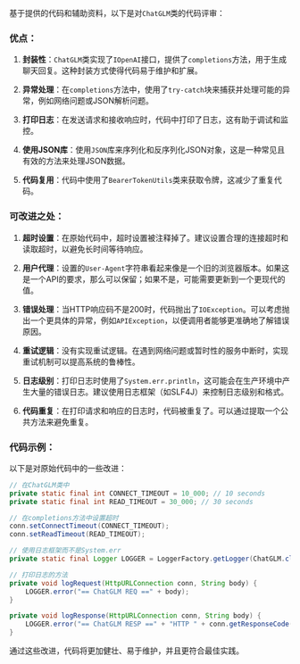 基于提供的代码和辅助资料，以下是对`ChatGLM`类的代码评审：

### 优点：

1. **封装性**：`ChatGLM`类实现了`IOpenAI`接口，提供了`completions`方法，用于生成聊天回复。这种封装方式使得代码易于维护和扩展。

2. **异常处理**：在`completions`方法中，使用了`try-catch`块来捕获并处理可能的异常，例如网络问题或JSON解析问题。

3. **打印日志**：在发送请求和接收响应时，代码中打印了日志，这有助于调试和监控。

4. **使用JSON库**：使用`JSON`库来序列化和反序列化JSON对象，这是一种常见且有效的方法来处理JSON数据。

5. **代码复用**：代码中使用了`BearerTokenUtils`类来获取令牌，这减少了重复代码。

### 可改进之处：

1. **超时设置**：在原始代码中，超时设置被注释掉了。建议设置合理的连接超时和读取超时，以避免长时间等待响应。

2. **用户代理**：设置的`User-Agent`字符串看起来像是一个旧的浏览器版本。如果这是一个API的要求，那么可以保留；如果不是，可能需要更新到一个更现代的值。

3. **错误处理**：当HTTP响应码不是200时，代码抛出了`IOException`。可以考虑抛出一个更具体的异常，例如`APIException`，以便调用者能够更准确地了解错误原因。

4. **重试逻辑**：没有实现重试逻辑。在遇到网络问题或暂时性的服务中断时，实现重试机制可以提高系统的鲁棒性。

5. **日志级别**：打印日志时使用了`System.err.println`，这可能会在生产环境中产生大量的错误日志。建议使用日志框架（如SLF4J）来控制日志级别和格式。

6. **代码重复**：在打印请求和响应的日志时，代码被重复了。可以通过提取一个公共方法来避免重复。

### 代码示例：

以下是对原始代码中的一些改进：

```java
// 在ChatGLM类中
private static final int CONNECT_TIMEOUT = 10_000; // 10 seconds
private static final int READ_TIMEOUT = 30_000; // 30 seconds

// 在completions方法中设置超时
conn.setConnectTimeout(CONNECT_TIMEOUT);
conn.setReadTimeout(READ_TIMEOUT);

// 使用日志框架而不是System.err
private static final Logger LOGGER = LoggerFactory.getLogger(ChatGLM.class);

// 打印日志的方法
private void logRequest(HttpURLConnection conn, String body) {
    LOGGER.error("== ChatGLM REQ ==" + body);
}

private void logResponse(HttpURLConnection conn, String body) {
    LOGGER.error("== ChatGLM RESP ==" + "HTTP " + conn.getResponseCode() + ": " + body);
}
```

通过这些改进，代码将更加健壮、易于维护，并且更符合最佳实践。